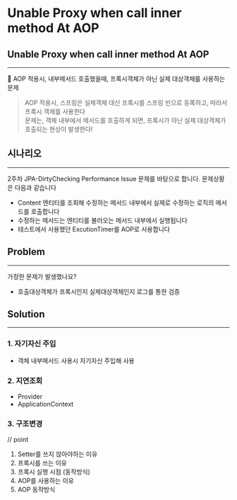 # Unable Proxy when call inner method At AOP

## Unable Proxy when call inner method At AOP

---

👾 AOP 적용시, 내부메서드 호출했을때, 프록시객체가 아닌 실제 대상객체를 사용하는 문제

> AOP 적용시, 스프링은 실제객체 대신 프록시를 스프링 빈으로 등록하고, 따라서 프록시 객체를 사용한다 <br>
문제는, 객체 내부에서 메서드를 호출하게 되면, 프록시가 아닌 실제 대상객체가 호출되는 현상이 발생한다!
>

## 시나리오

---

2주차 JPA-DirtyChecking Performance Issue 문제를 바탕으로 합니다. 문제상황은 다음과 같습니다

- Content 엔티티를 조회해 수정하는 메서드 내부에서 실제로 수정하는 로직의 메서드를 호출합니다
- 수정하는 메서드는 엔티티를 불러오는 메서드 내부에서 실행됩니다
- 테스트에서 사용했던 ExcutionTimer를 AOP로 사용합니다

## Problem

---

가정한 문제가 발생했나요?

- 호출대상객체가 프록시인지 실제대상객체인지 로그를 통한 검증

## Solution

---

### 1. 자기자신 주입
- 객체 내부메서드 사용시 자기자신 주입해 사용

### 2. 지연조회
- Provider
- ApplicationContext

### 3. 구조변경


// point
1. Setter를 쓰지 않아야하는 이유
2. 프록시를 쓰는 이유
3. 프록시 실행 시점 (동작방식)
4. AOP를 사용하는 이유
5. AOP 동작방식